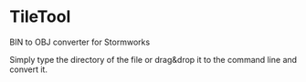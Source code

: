 # TileTool
BIN to OBJ converter for Stormworks

Simply type the directory of the file or drag&drop it to the command line and convert it.
